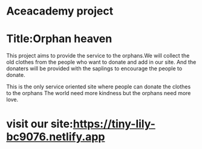 # Aceacademy project
# Title:Orphan heaven
This project aims to provide the service to the orphans.We will collect the old clothes from the people who want to donate and add in our site.
And the donaters will be provided with the saplings to encourage the people to  donate.



This is the only service oriented site where people can donate the clothes to the orphans
The world need more kindness but the orphans need more love.
# visit our site:https://tiny-lily-bc9076.netlify.app
